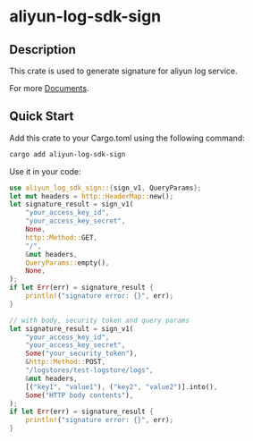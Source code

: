 # aliyun-log-sdk-sign
## Description
This crate is used to generate signature for aliyun log service.

For more [Documents](https://docs.rs/aliyun-log-sdk-sign).

## Quick Start
Add this crate to your Cargo.toml using the following command:
```bash
cargo add aliyun-log-sdk-sign
```

Use it in your code:
```rust
use aliyun_log_sdk_sign::{sign_v1, QueryParams};
let mut headers = http::HeaderMap::new();
let signature_result = sign_v1(
    "your_access_key_id",
    "your_access_key_secret",
    None,
    http::Method::GET,
    "/",
    &mut headers,
    QueryParams::empty(),
    None,
);
if let Err(err) = signature_result {
    println!("signature error: {}", err);
}

// with body, security token and query params
let signature_result = sign_v1(
    "your_access_key_id",
    "your_access_key_secret",
    Some("your_security_token"),
    &http::Method::POST,
    "/logstores/test-logstore/logs",
    &mut headers,
    [("key1", "value1"), ("key2", "value2")].into(),
    Some("HTTP body contents"),
);
if let Err(err) = signature_result {
    println!("signature error: {}", err);
}
```

